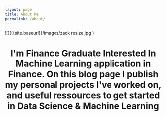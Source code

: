 ```yaml
---
layout: page
title: About Me
permalink: /about/
---
```

![]({{site.baseurl}}/images/zack resize.jpg )  

<h1 align="center">I'm Finance Graduate Interested In Machine Learning application in Finance.  
On this blog page I publish my personal projects I've worked on,  
and useful ressources to get started in Data Science & Machine Learning</h1>

